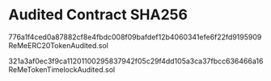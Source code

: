 # Audited Contract SHA256





776a1f4ced0a87882cf8e4fbdc008f09bafdef12b4060341efe6f22fd9195909 ReMeERC20TokenAudited.sol

321a3af0ec3f9ca11201100295837942f05c29f4dd105a3ca37fbcc636466a16 ReMeTokenTimelockAudited.sol